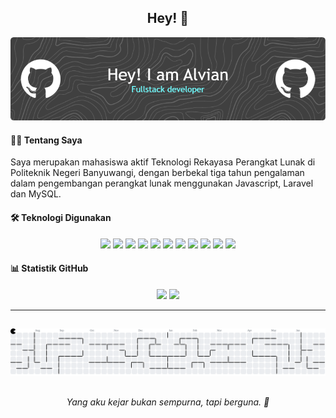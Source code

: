 <h2 align="center">Hey! 👋</h2>

![Banner](img/github-header-image.png)

#### 🧑‍💻 Tentang Saya
Saya merupakan mahasiswa aktif Teknologi Rekayasa Perangkat Lunak di 
Politeknik Negeri Banyuwangi, dengan berbekal tiga tahun pengalaman dalam 
pengembangan perangkat lunak menggunakan Javascript, Laravel dan MySQL.<br>

#### 🛠 Teknologi Digunakan
<p align="center">
  <img src="https://img.shields.io/badge/html5-%23E34F26.svg?style=for-the-badge&logo=html5&logoColor=white"/>
  <img src="https://img.shields.io/badge/php-%23777BB4.svg?style=for-the-badge&logo=php&logoColor=white"/>
  <img src="https://img.shields.io/badge/css3-%231572B6.svg?style=for-the-badge&logo=css3&logoColor=white"/>
  <img src="https://img.shields.io/badge/javascript-%23323330.svg?style=for-the-badge&logo=javascript&logoColor=%23F7DF1E"/>
  <img src="https://img.shields.io/badge/netlify-%23000000.svg?style=for-the-badge&logo=netlify&logoColor=#00C7B7"/>
  <img src="https://img.shields.io/badge/vercel-%23000000.svg?style=for-the-badge&logo=vercel&logoColor=white"/>
  <img src="https://img.shields.io/badge/bootstrap-%238511FA.svg?style=for-the-badge&logo=bootstrap&logoColor=white"/>
  <img src="https://img.shields.io/badge/laravel-%23FF2D20.svg?style=for-the-badge&logo=laravel&logoColor=white"/>
  <img src="https://img.shields.io/badge/mysql-4479A1.svg?style=for-the-badge&logo=mysql&logoColor=white"/>
  <img src="https://img.shields.io/badge/Canva-%2300C4CC.svg?style=for-the-badge&logo=Canva&logoColor=white"/>
  <img src="https://img.shields.io/badge/figma-%23F24E1E.svg?style=for-the-badge&logo=figma&logoColor=white"/>
</p>

#### 📊 Statistik GitHub
<div align="center">
  <img src="https://github-readme-stats.vercel.app/api?username=aalvian&theme=github_dark_dimmed&hide_border=false&include_all_commits=true&count_private=true" width="52%"/>
  <img src="https://github-readme-stats.vercel.app/api/top-langs/?username=aalvian&theme=github_dark_dimmed&hide_border=false&include_all_commits=true&count_private=true&layout=compact" width="41%"/>
</div>

---

##
<picture>
  <source media="(prefers-color-scheme: dark)" srcset="https://raw.githubusercontent.com/aalvian/aalvian/output/pacman-contribution-graph-dark.svg">
  <source media="(prefers-color-scheme: light)" srcset="https://raw.githubusercontent.com/aalvian/aalvian/output/pacman-contribution-graph.svg">
  <img alt="pacman animation" src="https://raw.githubusercontent.com/aalvian/aalvian/output/pacman-contribution-graph.svg">
</picture>

##
<p align="center">
  <i>Yang aku kejar bukan sempurna, tapi berguna. 🚀</i>
</p>
<!-- ![](https://nirzak-streak-stats.vercel.app/?user=aalvian&theme=github_dark_dimmed&hide_border=false)<br/> -->

<!-- Proudly created with GPRM ( https://gprm.itsvg.in ) -->







<!-- - 👀 I'm interested in Software Engineering and Cloud Engineering
- 🌱 I'm currently learning Web Development Learning Path
- 💞️ I'm looking to collaborate on CityCare App project
- 📫 How to reach me on
<a href="https://[www.instagram.com](https://www.instagram.com/m_alviann/)/m_alviann/" target="_blank">Instagram</a> and
<a href="https://www.linkedin.com/in/m-alvian-ari-nugroho/alvian/" target="_blank">LinkedIn</a> -->

 <!---
aalvian/aalvian is a ✨ special ✨ repository because its `README.md` (this file) appears on your GitHub profile.
You can click the Preview link to take a look at your changes.
--->
